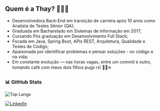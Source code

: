 ## Quem é a Thay? 👩🏻‍💻

- Desenvolvedora Back-End em transição de carreira após 10 anos como Analista de Testes Sênior (QA);
- Graduada em Bacharelado em Sistemas de informação em 2017;
- Cursando Pós graduação em Desenvolvimento Full Stack;
- Focada em Java, Spring Boot, APIs REST, Arquitetura, Qualidade e Testes de Código;
- Apaixonada por identificar problemas e pensar soluções - no código e na vida;
- Em constante evolução — nas horas vagas, entre um commit e outro, tomando café com meus dois filhos pugs rs! 🐶🐶☕

### 📊 GitHub Stats

![Top Langs](https://github-readme-stats.vercel.app/api/top-langs/?username=thayanaferreira&layout=compact&theme=default&hide=html,css)

[![LinkedIn](https://img.shields.io/badge/Perfil%20LinkedIn-5A9BED?style=for-the-badge&logo=linkedin&logoColor=white)](https://www.linkedin.com/in/thayana-ferreira-da-silva-2655b861/)


